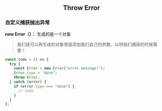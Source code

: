 <h2 align="center">Throw Error</h2>

### 自定义捕获抛出异常

**new Error（）：** 生成的是一个对象

> 我们就可以再生成的对象里面添加我们自己的参数，以供我们捕获的时候需要！

```js
const todo = () => {
  try {
    const Error = new Error("error message!");
    Error.type = "done";
    throw Error;
  } catch (error) {
    if (error.type === "done") {
      // todo
    }
  }
};
```
